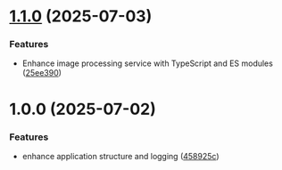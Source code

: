 # [1.1.0](https://github.com/me-harshil/image-processing-service/compare/v1.0.0...v1.1.0) (2025-07-03)


### Features

* Enhance image processing service with TypeScript and ES modules ([25ee390](https://github.com/me-harshil/image-processing-service/commit/25ee3908519646137e64af03c5f1515c77fdf1ba))

# 1.0.0 (2025-07-02)


### Features

* enhance application structure and logging ([458925c](https://github.com/me-harshil/image-processing-service/commit/458925c398e3fa9389ba87652c144c8472500628))
